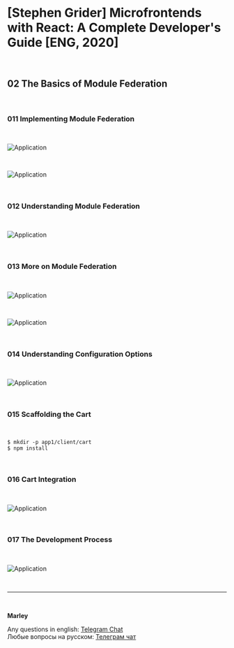 # [Stephen Grider] Microfrontends with React: A Complete Developer's Guide [ENG, 2020]

<br/>

## 02 The Basics of Module Federation

<br/>

### 011 Implementing Module Federation

<br/>

![Application](/img/pic-m02-p01.png?raw=true)

<br/>

![Application](/img/pic-m02-p02.png?raw=true)

<br/>

### 012 Understanding Module Federation

<br/>

![Application](/img/pic-m02-p03.png?raw=true)

<br/>

### 013 More on Module Federation

<br/>

![Application](/img/pic-m02-p04.png?raw=true)

<br/>

![Application](/img/pic-m02-p05.png?raw=true)

<br/>

### 014 Understanding Configuration Options

<br/>

![Application](/img/pic-m02-p06.png?raw=true)

<br/>

### 015 Scaffolding the Cart

<br/>

    $ mkdir -p app1/client/cart
    $ npm install

<br/>

### 016 Cart Integration

<br/>

![Application](/img/pic-m02-p07.png?raw=true)

<br/>

### 017 The Development Process

<br/>

![Application](/img/pic-m02-p08.png?raw=true)

<br/>

---

<br/>

**Marley**

Any questions in english: <a href="https://jsdev.org/chat/">Telegram Chat</a>  
Любые вопросы на русском: <a href="https://jsdev.ru/chat/">Телеграм чат</a>
